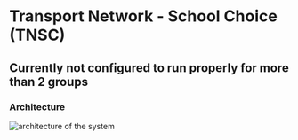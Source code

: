# Transport Network - School Choice (TNSC)

## Currently not configured to run properly for more than 2 groups

### Architecture
![architecture of the system](https://github.com/dimichai/transport-network-school-choice/blob/main/images/architecture.png)

